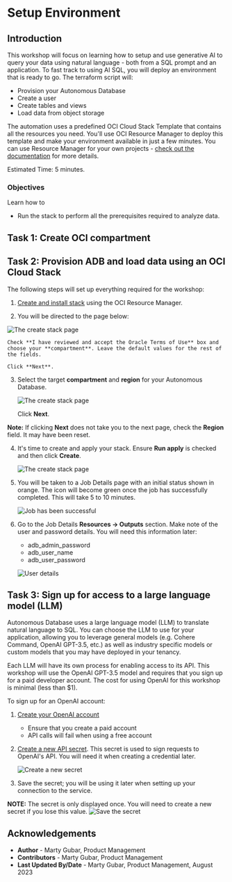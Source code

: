 # Setup Environment
## Introduction

This workshop will focus on learning how to setup and use generative AI to query your data using natural language - both from a SQL prompt and an application. To fast track to using AI SQL, you will deploy an environment that is ready to go. The terraform script will:

* Provision your Autonomous Database
* Create a user
* Create tables and views
* Load data from object storage

The automation uses a predefined OCI Cloud Stack Template that contains all the resources you need. You'll use OCI Resource Manager to deploy this template and make your environment available in just a few minutes. You can use Resource Manager for your own projects - [check out the documentation](https://docs.oracle.com/en-us/iaas/Content/ResourceManager/Concepts/resourcemanager.htm) for more details.

Estimated Time: 5 minutes.

### Objectives

Learn how to
* Run the stack to perform all the prerequisites required to analyze data. 

## Task 1: Create OCI compartment
[](include:iam-compartment-create-body.md)

## Task 2: Provision ADB and load data using an OCI Cloud Stack

The following steps will set up everything required for the workshop:


1. [Create and install stack](https://cloud.oracle.com/resourcemanager/stacks/create?region=home&zipUrl=https://github.com/oracle-devrel/terraform-oci-oracle-cloud-foundation/releases/download/v1.0.0/Deploy-Autonomous-Database-and-the-MovieStream-data-sets-for-Oracle-LiveLabs-RM.zip&zipUrlVariables={&quot;tag&quot;:&quot;gen-ai&quot;,&quot;run\_post\_load_procedures&quot;:&quot;true&quot;,&quot;db\_name&quot;:&quot;myquickstart&quot;}) using the OCI Resource Manager.

2. You will be directed to the page below: 

  ![The create stack page](./images/create-stack.png "")

    Check **I have reviewed and accept the Oracle Terms of Use** box and choose your **compartment**. Leave the default values for the rest of the fields. 
    
    Click **Next**.

3. Select the target **compartment** and **region** for your Autonomous Database. 

    ![The create stack page](./images/stack-info.png "")

    Click **Next**. 

  **Note:** If clicking **Next** does not take you to the next page, check the **Region** field. It may have been reset.

4. It's time to create and apply your stack. Ensure **Run apply** is checked and then click **Create**.

    ![The create stack page](./images/click-create.png "")

5. You will be taken to a Job Details page with an initial status shown in orange. The icon will become green once the job has successfully completed. This will take 5 to 10 minutes.

    ![Job has been successful](./images/stack-success.png "")

6. Go to the Job Details **Resources -> Outputs** section. Make note of the user and password details. You will need this information later:
    * adb\_admin\_password
    * adb\_user\_name
    * adb\_user\_password

    ![User details](./images/output.png "")

## Task 3: Sign up for access to a large language model (LLM)
Autonomous Database uses a large language model (LLM) to translate natural language to SQL. You can choose the LLM to use for your application, allowing you to leverage general models (e.g. Cohere Command, OpenAI GPT-3.5, etc.) as well as industry specific models or custom models that you may have deployed in your tenancy. 

Each LLM will have its own process for enabling access to its API. This workshop will use the OpenAI GPT-3.5 model and requires that you sign up for a paid developer account. The cost for using OpenAI for this workshop is minimal (less than $1).

To sign up for an OpenAI account:

1. [Create your OpenAI account](https://platform.openai.com/signup?launch)
    * Ensure that you create a paid account
    * API calls will fail when using a free account

2. [Create a new API secret](https://platform.openai.com/account/api-keys). This secret is used to sign requests to OpenAI's API. You will need it when creating a credential later.

    ![Create a new secret](images/create-secret.png "Create secret")
  
3. Save the secret; you will be using it later when setting up your connection to the service. 

  **NOTE:** The secret is only displayed once. You will need to create a new secret if you lose this value.
  ![Save the secret](images/capture-secret.png)

## Acknowledgements
  * **Author** - Marty Gubar, Product Management
  * **Contributors** -  Marty Gubar, Product Management
* **Last Updated By/Date** - Marty Gubar, Product Management, August 2023